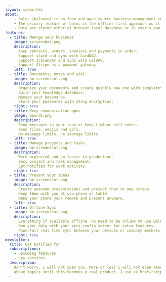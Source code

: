```yaml
---
layout: index.hbs
about: 
    - Balnc (balance) is an free and open source business management suite for small organizations and freelancers.
    - The primary feature of balnc is the offline first approach as it may run fully at user's browser or be downloaded in all major operating systems.
    - Data are stored ether at browser local database or in user's own infrastracture bypassing any cloud provider.
features:
  - title: Manage your business
    image: screenshot.png
    description:
      Keep contacts, orders, invoices and payments in order. 
      Support vCard and sync with CardDAV.
      Support iCalendar and sync with CalDAV.
      Support Stripe as a payment gateway.
    left: true
  - title: Documents, notes and wiki
    image: no-screenshot.png
    description: 
      Organize your documents and create quickly new one with templates.
      Build your knowledge database.
      Manage your bookmarks.
      Store your passwords with stong encryption.
    right: true
  - title: Keep communication open
    image: boards.png
    description:
      Send messages to your team or keep timline self-notes.
      Send files, emojis and gifs.
      No message limits, no storage limits.
    left: true
  - title: Manage projects and tasks
    image: no-screenshot.png
    description: 
      Work orginized and go faster to production.
      Easy project and task management.
      Get notified for work activity.
    right: true
  - title: Present your ideas
    image: no-screenshot.png
    description:
      Create awesome presentations and project them to any screen.
      Keep them with you at you phone or table.
      Make your phone your remote and present anyware.
    left: true
  - title: Offline Sync
    image: no-screenshot.png
    description:
      Everything if available offline, no need to be online to use Balnc.
      Own your data with your zero-config server for extra features. 
      Powerfull real time sync between your devices or company members.
    right: true
newsletter:
  title: Get notified for
  subscriptions:
    - upcoming features
    - new versions
  description:
    Don't worry, I will not spam you. More or less I will not even send you emails about the
    above topics until this becomes a real product. I use <a href="https://mailerlite.com">mailerlite</a> to manage subscriptions. You may unsubscribe wheneve you want.
---
```

